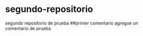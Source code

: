 # segundo-repositorio
segundo repositorio de prueba
##primer comentario
agregue un comentario de prueba 
